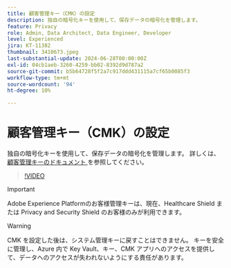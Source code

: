 ```yaml
---
title: 顧客管理キー（CMK）の設定
description: 独自の暗号化キーを使用して、保存データの暗号化を管理します。
feature: Privacy
role: Admin, Data Architect, Data Engineer, Developer
level: Experienced
jira: KT-11382
thumbnail: 3410673.jpeg
last-substantial-update: 2024-06-28T00:00:00Z
exl-id: 04cb1aeb-3260-4259-bb02-8392d9d787a2
source-git-commit: b5b64728f5f2a7c917ddd431115a7cf65b0085f3
workflow-type: tm+mt
source-wordcount: '94'
ht-degree: 10%

---
```


# 顧客管理キー（CMK）の設定

独自の暗号化キーを使用して、保存データの暗号化を管理します。 詳しくは、[ 顧客管理キーのドキュメント ](https://experienceleague.adobe.com/docs/experience-platform/landing/governance-privacy-security/customer-managed-keys.html) を参照してください。

>[!VIDEO](https://video.tv.adobe.com/v/3410673/?learn=on)

>[!IMPORTANT]
>
> Adobe Experience Platformのお客様管理キーは、現在、Healthcare Shield または Privacy and Security Shield のお客様のみが利用できます。

>[!WARNING]
>
>CMK を設定した後は、システム管理キーに戻すことはできません。 キーを安全に管理し、Azure 内で Key Vault、キー、CMK アプリへのアクセスを提供して、データへのアクセスが失われないようにする責任があります。
